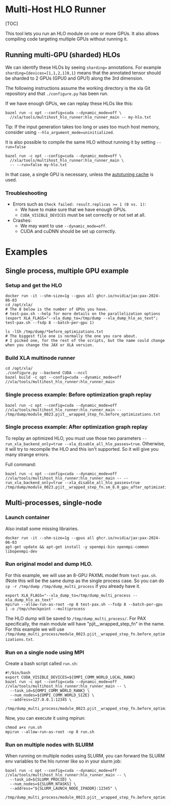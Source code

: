 # Multi-Host HLO Runner

[TOC]

This tool lets you run an HLO module on one or more GPUs. It also allows
compiling code targeting multiple GPUs without running it.

## Running multi-GPU (sharded) HLOs

We can identify these HLOs by seeing `sharding=` annotations. For example
`sharding={devices=[1,1,2,1]0,1}` means that the annotated tensor should be
sharded to 2 GPUs (GPU0 and GPU1) along the 3rd dimension.

The following instructions assume the working directory is the xla Git
repository and that `./configure.py` has been run.

If we have enough GPUs, we can replay these HLOs like this:

```
bazel run -c opt --config=cuda --dynamic_mode=off \
  //xla/tools/multihost_hlo_runner:hlo_runner_main -- my-hlo.txt
```

Tip: If the input generation takes too long or uses too much host memory,
consider using `--hlo_argument_mode=uninitialized`.

It is also possible to compile the same HLO without running it by setting
`--run=false`

```
bazel run -c opt --config=cuda --dynamic_mode=off \
  //xla/tools/multihost_hlo_runner:hlo_runner_main \
  -- --run=false my-hlo.txt
```

In that case, a single GPU is necessary, unless the [autotuning
cache](./persisted_autotuning) is used.


### Troubleshooting
- Errors such as `Check failed: result.replicas >= 1 (0 vs. 1)`:
  -   We have to make sure that we have enough GPUs.
  -   `CUDA_VISIBLE_DEVICES` must be set correctly or not set at all.
-   Crashes:
    -   We may want to use `--dynamic_mode=off`.
    -   CUDA and cuDNN should be set up correctly.


# Examples

## Single process, multiple GPU example
### Setup and get the HLO

```
docker run -it --shm-size=1g --gpus all ghcr.io/nvidia/jax:pax-2024-06-03
cd /opt/xla/
# The 8 below is the number of GPUs you have.
# test-pax.sh --help for more details on the parallelization options
(export XLA_FLAGS="--xla_dump_to=/tmp/dump --xla_dump_hlo_as_text"; test-pax.sh --fsdp 8 --batch-per-gpu 1)

ls -lSh /tmp/dump/*before_optimizations.txt
# The biggest file one is normally the one you care about.
# I picked one, for the rest of the scripts, but the name could change when you change the JAX or XLA version.
```

### Build XLA multinode runner
```
cd /opt/xla/
./configure.py --backend CUDA --nccl
bazel build -c opt --config=cuda --dynamic_mode=off //xla/tools/multihost_hlo_runner:hlo_runner_main
```

### Single process example: Before optimization graph replay
```
bazel run -c opt --config=cuda --dynamic_mode=off //xla/tools/multihost_hlo_runner:hlo_runner_main -- /tmp/dump/module_0023.pjit__wrapped_step_fn.before_optimizations.txt
```

### Single process example: After optimization graph replay

To replay an optimized HLO, you must use those two parameters
`--run_xla_backend_only=true
--xla_disable_all_hlo_passes=true`. Otherwise, it will try to
recompile the HLO and this isn't supported. So it will give you many
strange errors.

Full command:
```
bazel run -c opt --config=cuda --dynamic_mode=off //xla/tools/multihost_hlo_runner:hlo_runner_main -- --run_xla_backend_only=true --xla_disable_all_hlo_passes=true /tmp/dump/module_0023.pjit__wrapped_step_fn.sm_8.0_gpu_after_optimizations.txt
```

## Multi-processes, single-node

### Launch container

Also install some missing librairies.

```
docker run -it --shm-size=1g --gpus all ghcr.io/nvidia/jax:pax-2024-06-03
apt-get update && apt-get install -y openmpi-bin openmpi-common libopenmpi-dev
```

### Run original model and dump HLO.

For this example, we will use an 8-GPU PAXML model from `test-pax.sh`.
(Note this will be the same dump as the single process case. So you can do `cp -r /tmp/dump /tmp/dump_multi_process` if you already have it.
```
export XLA_FLAGS="--xla_dump_to=/tmp/dump_multi_process --xla_dump_hlo_as_text"
mpirun --allow-run-as-root -np 8 test-pax.sh --fsdp 8 --batch-per-gpu 1 -o /tmp/checkpoint --multiprocess
```

The HLO dump will be saved to `/tmp/dump_multi_process/`. For PAX specifically, the main module will have "pjit__wrapped_step_fn" in the name.
For this example we will use `/tmp/dump_multi_process/module_0023.pjit__wrapped_step_fn.before_optimizations.txt`.


### Run on a single node using MPI

Create a bash script called `run.sh`:

```
#!/bin/bash
export CUDA_VISIBLE_DEVICES=${OMPI_COMM_WORLD_LOCAL_RANK}
bazel run -c opt --config=cuda --dynamic_mode=off //xla/tools/multihost_hlo_runner:hlo_runner_main -- \
  --task_id=${OMPI_COMM_WORLD_RANK} \
  --num_nodes=${OMPI_COMM_WORLD_SIZE} \
  --address=127.0.0.1:12345 \
  /tmp/dump_multi_process/module_0023.pjit__wrapped_step_fn.before_optimizations.txt
```

Now, you can execute it using mpirun:

```
chmod a+x run.sh
mpirun --allow-run-as-root -np 8 run.sh
```

### Run on multiple nodes with SLURM

When running on multiple nodes using SLURM, you can forward the SLURM env variables to the hlo runner like so in your slurm job:

```
bazel run -c opt --config=cuda --dynamic_mode=off //xla/tools/multihost_hlo_runner:hlo_runner_main -- \
  --task_id=${SLURM_PROCID} \
  --num_nodes=${SLURM_NTASKS} \
  --address="${SLURM_LAUNCH_NODE_IPADDR}:12345" \
  /tmp/dump_multi_process/module_0023.pjit__wrapped_step_fn.before_optimizations.txt
```
